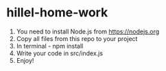 # hillel-home-work

1. You need to install Node.js from https://nodejs.org
2. Copy all files from this repo to your project
3. In terminal - npm install
4. Write your code in src/index.js
5. Enjoy!
